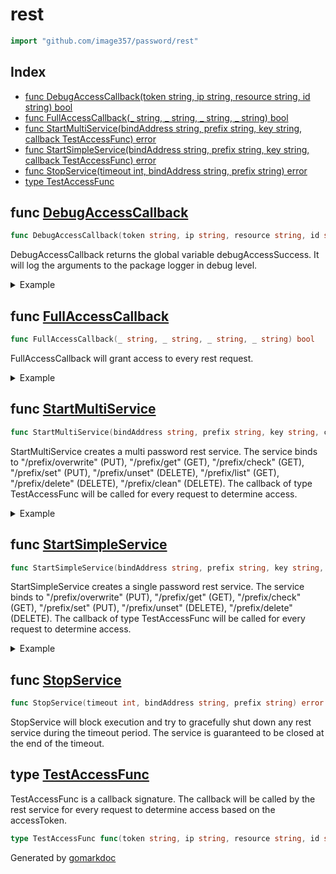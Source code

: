 <!-- Code generated by gomarkdoc. DO NOT EDIT -->

# rest

```go
import "github.com/image357/password/rest"
```

## Index

- [func DebugAccessCallback\(token string, ip string, resource string, id string\) bool](<#DebugAccessCallback>)
- [func FullAccessCallback\(\_ string, \_ string, \_ string, \_ string\) bool](<#FullAccessCallback>)
- [func StartMultiService\(bindAddress string, prefix string, key string, callback TestAccessFunc\) error](<#StartMultiService>)
- [func StartSimpleService\(bindAddress string, prefix string, key string, callback TestAccessFunc\) error](<#StartSimpleService>)
- [func StopService\(timeout int, bindAddress string, prefix string\) error](<#StopService>)
- [type TestAccessFunc](<#TestAccessFunc>)


<a name="DebugAccessCallback"></a>
## func [DebugAccessCallback](<https://github.com/image357/password/blob/main/rest/access.go#L11>)

```go
func DebugAccessCallback(token string, ip string, resource string, id string) bool
```

DebugAccessCallback returns the global variable debugAccessSuccess. It will log the arguments to the package logger in debug level.

<details><summary>Example</summary>
<p>



```go
err := StartSimpleService(":8080", "/", "123", DebugAccessCallback)
if err != nil {
	// handle error
}
```

</p>
</details>

<a name="FullAccessCallback"></a>
## func [FullAccessCallback](<https://github.com/image357/password/blob/main/rest/access.go#L17>)

```go
func FullAccessCallback(_ string, _ string, _ string, _ string) bool
```

FullAccessCallback will grant access to every rest request.

<details><summary>Example</summary>
<p>



```go
err := StartSimpleService(":8080", "/", "123", FullAccessCallback)
if err != nil {
	// handle error
}
```

</p>
</details>

<a name="StartMultiService"></a>
## func [StartMultiService](<https://github.com/image357/password/blob/main/rest/multi.go#L63>)

```go
func StartMultiService(bindAddress string, prefix string, key string, callback TestAccessFunc) error
```

StartMultiService creates a multi password rest service. The service binds to "/prefix/overwrite" \(PUT\), "/prefix/get" \(GET\), "/prefix/check" \(GET\), "/prefix/set" \(PUT\), "/prefix/unset" \(DELETE\), "/prefix/list" \(GET\), "/prefix/delete" \(DELETE\), "/prefix/clean" \(DELETE\). The callback of type TestAccessFunc will be called for every request to determine access.

<details><summary>Example</summary>
<p>



```go
// Start rest service on localhost:8080 without any access control.
err := StartMultiService(":8080", "/prefix", "123", func(string, string, string, string) bool { return true })
if err != nil {
	// handle error
}
```

</p>
</details>

<a name="StartSimpleService"></a>
## func [StartSimpleService](<https://github.com/image357/password/blob/main/rest/simple.go#L115>)

```go
func StartSimpleService(bindAddress string, prefix string, key string, callback TestAccessFunc) error
```

StartSimpleService creates a single password rest service. The service binds to "/prefix/overwrite" \(PUT\), "/prefix/get" \(GET\), "/prefix/check" \(GET\), "/prefix/set" \(PUT\), "/prefix/unset" \(DELETE\), "/prefix/delete" \(DELETE\). The callback of type TestAccessFunc will be called for every request to determine access.

<details><summary>Example</summary>
<p>



```go
// Start rest service on localhost:8080 without any access control.
err := StartSimpleService(":8080", "/prefix", "123", func(string, string, string, string) bool { return true })
if err != nil {
	// handle error
}
```

</p>
</details>

<a name="StopService"></a>
## func [StopService](<https://github.com/image357/password/blob/main/rest/simple.go#L153>)

```go
func StopService(timeout int, bindAddress string, prefix string) error
```

StopService will block execution and try to gracefully shut down any rest service during the timeout period. The service is guaranteed to be closed at the end of the timeout.

<a name="TestAccessFunc"></a>
## type [TestAccessFunc](<https://github.com/image357/password/blob/main/rest/simple.go#L26>)

TestAccessFunc is a callback signature. The callback will be called by the rest service for every request to determine access based on the accessToken.

```go
type TestAccessFunc func(token string, ip string, resource string, id string) bool
```

Generated by [gomarkdoc](<https://github.com/princjef/gomarkdoc>)
